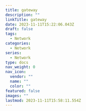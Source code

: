 ```yaml
---
title: gateway
description: ""
linkTitle: gateway
date: 2023-11-11T15:22:06.043Z
draft: false
tags:
  - Network
categories:
  - Network
series:
  - Network
type: docs
nav_weight: 0
nav_icon:
  vendor: ""
  name: ""
  color: ""
featured: false
images: ""
lastmod: 2023-11-11T15:58:11.554Z
---
```

